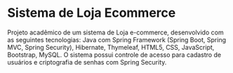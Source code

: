 # Sistema de Loja Ecommerce

Projeto acadêmico de um sistema de Loja e-commerce, desenvolvido com as seguintes tecnologias: Java com Spring Framework (Spring Boot, Spring MVC, Spring Security), Hibernate, Thymeleaf, HTML5, CSS, JavaScript, Bootstrap, MySQL. O sistema possui controle de acesso para cadastro de usuários e criptografia de senhas com Spring Security.
